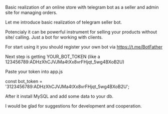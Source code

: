 Basic realization of an online store with telegram bot as a seller and admin site for managing orders.

Let me introduce basic realization of telegram seller bot.

Potencialy it can be powerful instrument for selling your products without site/ calling.
Just a bot for working with clients.

For start using it you should register your own bot via https://t.me/BotFather

Next step is getting YOUR_BOT_TOKEN (like a 123456789:ADHzXhCJVJMa4tXx8vrFHjqt_5wg4BXoB2U)

Paste your token into app.js

const bot_token = '3123456789:ADHzXhCJVJMa4tXx8vrFHjqt_5wg4BXoB2U';

After it install MySQL and add some data to your db.

I would be glad for suggestions for development and cooperation.
